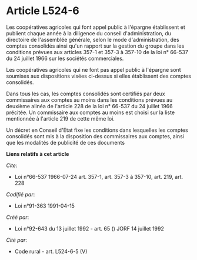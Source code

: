 # Article L524-6

Les coopératives agricoles qui font appel public à l'épargne établissent et publient chaque année à la diligence du conseil
d'administration, du directoire de l'assemblée générale, selon le mode d'administration, des comptes consolidés ainsi qu'un
rapport sur la gestion du groupe dans les conditions prévues aux articles 357-1 et 357-3 à 357-10 de la loi n° 66-537 du 24
juillet 1966 sur les sociétés commerciales.

Les coopératives agricoles qui ne font pas appel public à l'épargne sont soumises aux dispositions visées ci-dessus si elles
établissent des comptes consolidés.

Dans tous les cas, les comptes consolidés sont certifiés par deux commissaires aux comptes au moins dans les conditions
prévues au deuxième alinéa de l'article 228 de la loi n° 66-537 du 24 juillet 1966 précitée. Un commissaire aux comptes au
moins est choisi sur la liste mentionnée à l'article 219 de cette même loi.

Un décret en Conseil d'Etat fixe les conditions dans lesquelles les comptes consolidés sont mis à la disposition des
commissaires aux comptes, ainsi que les modalités de publicité de ces documents

**Liens relatifs à cet article**

_Cite_:

  - Loi n°66-537 1966-07-24 art. 357-1, art. 357-3 à 357-10, art. 219, art. 228

_Codifié par_:

  - Loi n°91-363 1991-04-15

_Créé par_:

  - Loi n°92-643 du 13 juillet 1992 - art. 65 () JORF 14 juillet 1992

_Cité par_:

  - Code rural - art. L524-6-5 (V)
